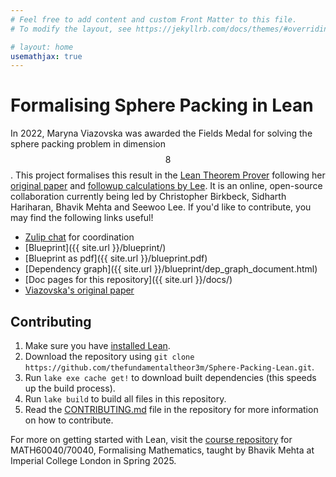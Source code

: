 ```yaml
---
# Feel free to add content and custom Front Matter to this file.
# To modify the layout, see https://jekyllrb.com/docs/themes/#overriding-theme-defaults

# layout: home
usemathjax: true
---
```


# Formalising Sphere Packing in Lean

In 2022, Maryna Viazovska was awarded the Fields Medal for solving the sphere packing problem in dimension $$8$$. This project formalises this result in the [Lean Theorem Prover](https://leanprover-community.github.io) following her [original paper](https://doi.org/10.4007/annals.2017.185.3.7) and [followup calculations by Lee](https://doi.org/10.48550/arXiv.2406.14659). It is an online, open-source collaboration currently being led by Christopher Birkbeck, Sidharth Hariharan, Bhavik Mehta and Seewoo Lee. If you'd like to contribute, you may find the following links useful!

* [Zulip chat](https://leanprover.zulipchat.com/) for coordination
* [Blueprint]({{ site.url }}/blueprint/)
* [Blueprint as pdf]({{ site.url }}/blueprint.pdf)
* [Dependency graph]({{ site.url }}/blueprint/dep_graph_document.html)
* [Doc pages for this repository]({{ site.url }}/docs/)
* [Viazovska's original paper](https://doi.org/10.4007/annals.2017.185.3.7)


<!-- At first, the task of optimisng the density of packings of eight-dimensional spheres seems immensely daunting: how does one even visualise one eight-dimensional sphere, let alone an infinite arrangement of them, and how does one prove that one particular arrangement of them, the $$E_8$$ lattice packing, cannot further be improved? In 2003, Henry Cohn and Noam Elkies overcame this geometric challenge by constructing, for any $$n \in \mathbb{N}$$, a family of upper-bounds on all sphere packings in $$\mathbb{R}^n$$ indexed by functions $$f : \mathbb{R}^n \to \mathbb{R}$$ that satisfy certain properties. This offered a new approach to solving the sphere packing problem in $$\mathbb{R}^n$$: finding a 'magic function' $$f : \mathbb{R}^n \to \mathbb{R}$$ satisfying these properties with its corresponding upper-bound being exactly equal to the density of a known sphere packing in $$\mathbb{R}^n$$.

Despite numerical evidence suggesting strongly that this approach was viable in dimensions $$8$$ and $$24$$, it turned out to be immensely difficult to construct magic functions whose corresponding upper-bounds were respectively the densities of the $$E_8$$ and Leech lattices. One reason for this is that such functions need to exhibit a degree of symmetry in order to satisfy Cohn and Elkies's conditions. Viazovska's solution was to construct such a function using modular forms, and has since developed a rich theory of magic functions and universal optimality.

Even before Viazovska was awarded the Fields Medal, her work received wide acclaim from eminent mathematicians across the world: Peter Sarnak described it as "stunningly simple, as all great things are"; Akshay Venkatesh remarked that her Magic Function is very likely "part of some richer story" that connects to other areas of mathematics and physics; and Henry Cohn described her as a "master of special functions", comparing her to historical giants like Ramanujan and Jacobi. Formalising work as significant as Viazovska's, at the very forefront of modern mathematics, so soon after it received the most coveted honour in the mathematical world, will be a landmark achievement in formal theorem proving. -->

## Contributing

1. Make sure you have [installed Lean](https://leanprover-community.github.io/get_started.html).
2. Download the repository using `git clone https://github.com/thefundamentaltheor3m/Sphere-Packing-Lean.git`.
3. Run `lake exe cache get!` to download built dependencies (this speeds up the build process).
4. Run `lake build` to build all files in this repository.
5. Read the [CONTRIBUTING.md](https://github.com/thefundamentaltheor3m/Sphere-Packing-Lean/blob/main/CONTRIBUTING.md) file in the repository for more information on how to contribute.

For more on getting started with Lean, visit the [course repository](https://github.com/b-mehta/formalising-mathematics-notes) for MATH60040/70040, Formalising Mathematics, taught by Bhavik Mehta at Imperial College London in Spring 2025.
